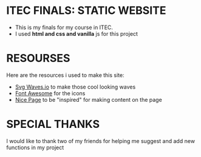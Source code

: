 # ITEC FINALS: STATIC WEBSITE
- This is my finals for my course in ITEC.
- I used **html and css and vanilla** js for this project 

# RESOURSES 
Here are the resources i used to make this site:
- [Svg Waves.io](https://svgwave.in/) to make those cool looking waves
- [Font Awesome](https://fontawesome.com/) for the icons
- [Nice Page](https://nicepage.com/css-templates) to be "inspired" for making content on the page

# SPECIAL THANKS
I would like to thank two of my friends for helping me suggest and add new functions in my project
